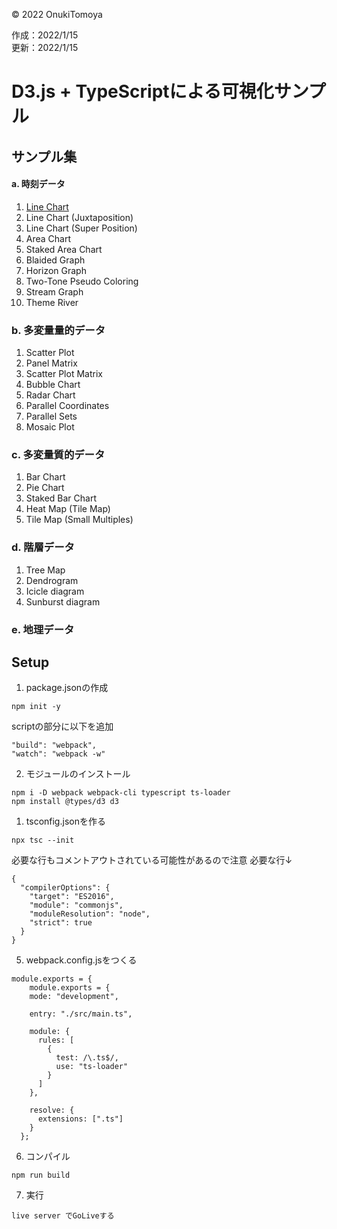 ©︎ 2022 OnukiTomoya  

作成：2022/1/15  
更新：2022/1/15  


# D3.js + TypeScriptによる可視化サンプル

## サンプル集
#### a. 時刻データ
1. [Line Chart](https://github.com/tomoya-onuki/D3_and_TypeScript_sample/tree/1a_LineChart)
2. Line Chart (Juxtaposition)
3. Line Chart (Super Position)
4. Area Chart
5. Staked Area Chart
6. Blaided Graph
7. Horizon Graph
8. Two-Tone Pseudo Coloring
9. Stream Graph
10. Theme River

### b. 多変量量的データ 
1. Scatter Plot
2. Panel Matrix
3. Scatter Plot Matrix
4. Bubble Chart
5. Radar Chart
6. Parallel Coordinates
7. Parallel Sets
8. Mosaic Plot

### c. 多変量質的データ
1. Bar Chart
2. Pie Chart
3. Staked Bar Chart
4. Heat Map (Tile Map)
5. Tile Map (Small Multiples)

### d. 階層データ
1. Tree Map
2. Dendrogram
3. Icicle diagram
4. Sunburst diagram

### e. 地理データ


## Setup
1. package.jsonの作成
```
npm init -y
```
scriptの部分に以下を追加  
```
"build": "webpack",
"watch": "webpack -w"
```

2. モジュールのインストール
```
npm i -D webpack webpack-cli typescript ts-loader
npm install @types/d3 d3
```

1. tsconfig.jsonを作る
```
npx tsc --init
```
必要な行もコメントアウトされている可能性があるので注意
必要な行↓
```
{
  "compilerOptions": {
    "target": "ES2016",
    "module": "commonjs",
    "moduleResolution": "node",
    "strict": true
  }
}
```

5. webpack.config.jsをつくる
```
module.exports = {
    module.exports = {
    mode: "development",
  
    entry: "./src/main.ts",
  
    module: {
      rules: [
        {
          test: /\.ts$/,
          use: "ts-loader"
        }
      ]
    },

    resolve: {
      extensions: [".ts"]
    }
  };
```

6. コンパイル
```
npm run build
```

7. 実行
```
live server でGoLiveする
```